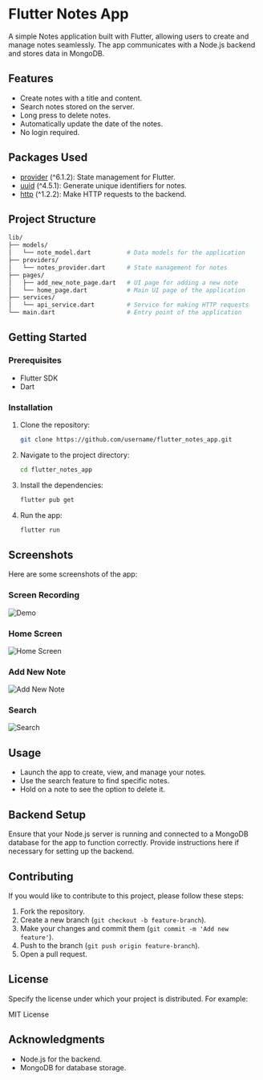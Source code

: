 # Flutter Notes App

A simple Notes application built with Flutter, allowing users to create and manage notes seamlessly. The app communicates with a Node.js backend and stores data in MongoDB.

## Features

- Create notes with a title and content.
- Search notes stored on the server.
- Long press to delete notes.
- Automatically update the date of the notes.
- No login required.

## Packages Used

- [provider](https://pub.dev/packages/provider) (^6.1.2): State management for Flutter.
- [uuid](https://pub.dev/packages/uuid) (^4.5.1): Generate unique identifiers for notes.
- [http](https://pub.dev/packages/http) (^1.2.2): Make HTTP requests to the backend.

## Project Structure

```bash
lib/ 
├── models/ 
│   └── note_model.dart          # Data models for the application 
├── providers/
│   └── notes_provider.dart      # State management for notes 
├── pages/
│   ├── add_new_note_page.dart   # UI page for adding a new note 
│   └── home_page.dart           # Main UI page of the application 
├── services/
│   └── api_service.dart         # Service for making HTTP requests 
└── main.dart                    # Entry point of the application 
```

## Getting Started

### Prerequisites

- Flutter SDK
- Dart

### Installation

1. Clone the repository:
   ```bash
   git clone https://github.com/username/flutter_notes_app.git
   ```
   
2. Navigate to the project directory:
   ```bash
   cd flutter_notes_app
   ```

3. Install the dependencies:
   ```bash
   flutter pub get
   ```

4. Run the app:
   ```bash
   flutter run
   ```

## Screenshots

Here are some screenshots of the app:

### Screen Recording
![Demo](demo/demo.gif)

### Home Screen
![Home Screen](demo/home.png)

### Add New Note
![Add New Note](demo/add_new_note.png)

### Search
![Search](demo/search.png)

## Usage

- Launch the app to create, view, and manage your notes.
- Use the search feature to find specific notes.
- Hold on a note to see the option to delete it.

## Backend Setup

Ensure that your Node.js server is running and connected to a MongoDB database for the app to function correctly. Provide instructions here if necessary for setting up the backend.

## Contributing

If you would like to contribute to this project, please follow these steps:

1. Fork the repository.
2. Create a new branch (`git checkout -b feature-branch`).
3. Make your changes and commit them (`git commit -m 'Add new feature'`).
4. Push to the branch (`git push origin feature-branch`).
5. Open a pull request.

## License

Specify the license under which your project is distributed. For example:

MIT License

## Acknowledgments

- Node.js for the backend.
- MongoDB for database storage.
